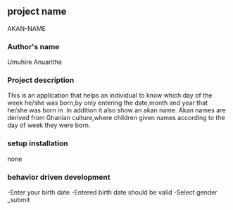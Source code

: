 ## project name
AKAN-NAME
### Author's name
Umuhire Anuarithe
### Project description
This is an application that helps an individual to know which day of 
the week he/she was born,by only entering the date,month and year  that he/she was 
born in .In addition it also show an akan name. Akan names are derived from Ghanian 
culture,where children given names according to the day of week they were born.
### setup installation
none
### behavior driven development
-Enter your birth date
-Entered birth date should be valid
-Select gender
_submit
### 
